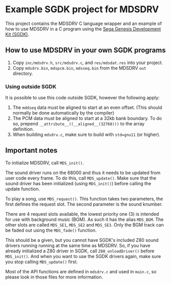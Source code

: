 # Example SGDK project for MDSDRV
This project contains the MDSDRV C language wrapper and an example of
how to use MDSDRV in a C program using the [Sega Genesis Development
Kit (SGDK)](https://github.com/Stephane-D/SGDK).

## How to use MDSDRV in your own SGDK programs
1. Copy `inc/mdsdrv.h`, `src/mdsdrv.c`, and `res/mdsdat.res` into your
   project.
2. Copy `mdsdrv.bin`, `mdspcm.bin`, `mdsseq.bin` from the MDSDRV `out`
   directory.

### Using outside SGDK
It is possible to use this code outside SGDK, however the following
apply:
1. The `mddseq` data must be aligned to start at an even offset.
   (This should normally be done automatically by the compiler)
2. The PCM data must be aligned to start at a 32kb bank boundary.
   To do so, prepend `__attribute__((__aligned__(32768)))` to the array
   definition.
3. When building `mdsdrv.c`, make sure to build with `std=gnu11`
   (or higher).

## Important notes
To initialize MDSDRV, call `MDS_init()`.

The sound driver runs on the 68000 and thus it needs to be updated from
user code every frame. To do this, call `MDS_update()`. Make sure that
the sound driver has been initialized (using `MDS_init()`) before
calling the update function.

To play a song, use `MDS_request()`. This function takes two
parameters, the first defines the request slot. The second parameter is
the sound knumber.

There are 4 request slots available, the lowest priority one (3) is
intended for use with background music (BGM). As such it has the alias
`MDS_BGM`. The other slots are called `MDS_SE1`, `MDS_SE2` and
`MDS_SE3`. Only the BGM track can be faded out using the `MDS_fade()`
function.

This should be a given, but you cannot have SGDK's included Z80
sound drivers running running at the same time as MDSDRV. So, if you
have already initialized a Z80 driver in SGDK, call
`Z80_unloadDriver()` before `MDS_init()`. And when you want to use the
SGDK drivers again, make sure you stop calling `MDS_update()` first.

Most of the API functions are defined in `mdsdrv.c` and used in
`main.c`, so please look in those files for more information.
